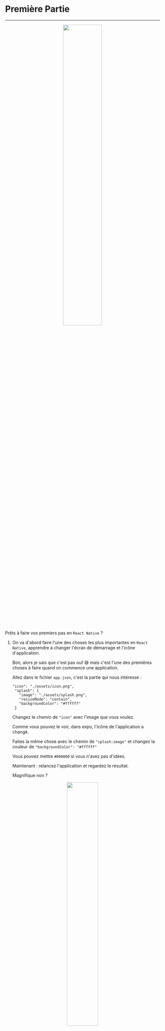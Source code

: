 # Première Partie

---
<p align="center">
   <img width="50%" height="50%" src="/img/hello-there.gif">
</p>

Prêts à faire vos premiers pas en ```React Native``` ?

1) On va d'abord faire l'une des choses les plus importantes en ```React Native```, apprendre à changer l'écran de démarrage et l'icône    d'application.

   Bon, alors je sais que c'est pas ouf :sweat_smile: mais c'est l'une des premières choses à faire quand on commence une application.
   
   Allez dans le fichier ```app.json```, c'est la partie qui nous intéresse :
   
   ```
   "icon": "./assets/icon.png",
    "splash": {
      "image": "./assets/splash.png",
      "resizeMode": "contain",
      "backgroundColor": "#ffffff"
    }
    ```
    
    Changez le chemin de ```"icon"``` avec l'image que vous voulez. 
    
    Comme vous pouvez le voir, dans expo, l'icône de l'application a changé.
    
    Faites la même chose avec le chemin de ```"splash:image"``` et changez la couleur de ```"backgroundColor": "#ffffff"```
    
    Vous pouvez mettre ```#000000``` si vous n'avez pas d'idées.
    
    Maintenant : relancez l'application et regardez le résultat.
    
    Magnifique non ?
    
<p align="center">
   <img width="45%" height="45%" src="/img/the-office-no.gif">
</p>
    
2) On va maintenant apprendre à installer des ```UI components``` pour ```React Native```

   On va utiliser ici ```NativeBase.io```
   
   Allez sur https://docs.nativebase.io/docs/GetStarted.html et installez NativeBase
   
   ``` npm install native-base --save```
   
   ``` expo install expo-font ```
   
   ```NativeBase``` est maintenant installé.
   
   Et il faut vérifier que ça fonctionne.
   
   Dans ```app.js``` retirez tout le code et ajoutez celui-ci :
   
   ```
   import React from 'react';
   import { AppLoading } from 'expo';
   import { Container, Text, View } from 'native-base';
   import * as Font from 'expo-font';
   import { Ionicons } from '@expo/vector-icons';
   
   export default class App extends React.Component {
      constructor(props) {
          super(props);
          this.state = {
              isReady: false,
          };
      }
   
      async componentDidMount() {
         await Font.loadAsync({
            Roboto: require('native-base/Fonts/Roboto.ttf'),
            Roboto_medium: require('native-base/Fonts/Roboto_medium.ttf'),
            ...Ionicons.font,
         });
         this.setState({ isReady: true });
      }
   
      render() {
         if (!this.state.isReady) {
            return <AppLoading />;
         }
   
         return (
            <Container>
              <View style={{flex: 1, alignItems: 'center', justifyContent: 'center'}}>
                <Text>Open up App.js to start working on your app!</Text>
              </View>
            </Container>
         );
      }
   }
   ```
   
   Normalement l'application devrait ressembler à ça :

<p align="center">
   <img width="35%" height="35%" src="/img/app_first_launch.png">
</p>

3) Avant d'utilisez ```Nativebase``` nous devons faire en sortes de bien hiérarchiser notre application.

   Ça nous permettra de faciliter la navigation en ```view to view``` que nous verons dans la partie 2.
   
   Pour commencez crée un dossier à la racine que vous appelerez ```js```
   
   Dans ce dossier crée un fichier que vous nommerez ```MainPage.js```
   
   Dans ce fichier copier collé le code du fichier ```App.js```
   
   Retirez toute fois :
   
   ```
   constructor(props) {
      super(props);
      this.state = {
         isReady: false,
      };
   }
   
   async componentDidMount() {
      await Font.loadAsync({
         Roboto: require('native-base/Fonts/Roboto.ttf'),
         Roboto_medium: require('native-base/Fonts/Roboto_medium.ttf'),
         ...Ionicons.font,
      });
      this.setState({ isReady: true });
   }
   ```
   
   et
   
   ```
   if (!this.state.isReady) {
      return <AppLoading />;
   }
   ```
   
   Ainsi que les imports dont nous n'avons plus besoin :
   
   ```
   import { AppLoading } from 'expo';
   import * as Font from 'expo-font';
   import { Ionicons } from '@expo/vector-icons';
   ```
   
   Pensez aussi à changez le nom de la class dans :
   
   ```
   export default class App extends React.Component {
   ``` 
   
   Passons au fichier ```App.js```
   
   Dans celui-ci retirez et ajoutez ces lignes :
   
   ```
   import { Container, Text, View } from 'native-base' #à retirez
   ```
   
   ```
   <Container>
      <View style={{flex: 1, alignItems: 'center', justifyContent: 'center'}}>      #à retirez
         <Text>Open up App.js to start working on your app!</Text>
      <View/>
   </Container>
   ```
   
   ```
   <MainPage/> #à ajoutez dans le return
   ```
   
   ```
   import MainPage from './js/MainPage' #à ajoutez
   ```
   
   Vous devriez avoir la même chose qu'à la fin du 2)
   
4) Utilisons maintenant ```NativeBase```
   
   Voilà la doc: https://docs.nativebase.io/ 
   
   On utilisera ici le component ```<Button>```
   
   Allez dans le fichier ```js/MainPage.js```
   
   D'abord : ajoutez ```Button``` à ```import { Container, Text, View } from 'native-base';```
   
   On peut maintenant utiliser ce component.
   
   Remplacez ce code :
   
   ```
   <Container>
      <View style={{flex: 1, alignItems: 'center', justifyContent: 'center'}}>
         <Text>Open up App.js to start working on your app!</Text>
      <View/>
   </Container>
   ```
   
   Par celui-ci :
   
   ```
   <Container>
      <Button rounded light>
         <Text>Light</Text>
      </Button>
      <Button rounded>
         <Text>Primary</Text>
      </Button>
      <Button rounded success>
         <Text>Success</Text>
      </Button>
      <Button rounded info>
         <Text>Info</Text>
      </Button>
      <Button rounded warning>
         <Text>Warning</Text>
      </Button>
      <Button rounded danger>
         <Text>Danger</Text>
      </Button>
      <Button rounded dark>
         <Text>Dark</Text>
      </Button>
   </Container>
   ```
   
   Vous devriez avoir quelque chose comme ça :
   
   <p align="center">
      <img width="30%" height="30%" src="/img/button_page.png">
   </p>

   Mais je sais ce que vous vous dites.

   <p align="center">
      <img width="30%" height="30%" src="/img/kevin-hart.gif">
   </p>
   
   Oui c'est moche et mal aligné surtout si vous avez une encoche.
  
5) C'est pour cela que maintenant nous devons gérer la ```flexbox``` de notre application.

   L'une des choses les plus importantes en ```React Native``` est une bonne utilisation et surtout une bonne compréhension de la ```flexbox```
  
   Il faut d'abord comprendre comment la ```flexbox``` fonctionne.
   
   Pour vous mettre sur le bon chemin, ajoutez ça dans votre code entre tous les components ```Button``` :
   
   ```
   <View style={{flex: 1, alignItems: 'center', justifyContent: 'space-around'}}>
   ...
   ...
   </View>
   ```
   
   Vous devriez avoir quelque chose comme ça :
 
   <p align="center">
      <img width="30%" height="30%" src="/img/task-4-1.jpg">
   </p>
   
   Maintenant utilisez ceux-ci pour en apprendre un peu plus : https://facebook.github.io/react-native/docs/flexbox
   
   Et vous allez vous débrouillez par vous-même à cet endroit :grin:
   
   Ben oui, on ne va pas vous donner tout le code.

   Et essayez d'obtenir quelque chose comme ça :

   <p align="center">
      <img width="30%" height="30%" src="/img/task-4-2.jpg">
   </p>

   Si vous avez réussi à reproduire cet écran, c'est que vous avez compris comment la ```flexbox``` fonctionne.
   
   <p align="center">
      <img width="40%" height="40%" src="/img/dicaprio.gif">
   </p>
   
6) Utilisons maintenant le ```style``` en ```React Native```
   
   Celui-ci va nous permettre de changer la couleur, la taille, l'opacité ...  de nos components.
      
   Pour cela il y a plusieurs manières :
      
   L'écrire directement dans nos components comme ceux-ci :
      
   ```
   <Text style={{fontSize: 19, fontWeight: 'bold}}>J'écris du text</Text>
   ```
      
   Ou en créant des const :
   ```
   const styles = StyleSheet.create({
      stylesText: {
         fontSize: 19,                 #placez votre const à la toute fin de votre fichier ou bien créez au fichier style contenant tous vos styles que vous importerez par la suite
         fontWeight: 'bold
      },
   })
   <Text style={styles.stylesText}>J'écris du text</Text>
   ```
      
   Utilisez la deuxième méthode lorsque que vous avez plusieurs components necéssitant le même ```style```
      
7) À votre tour, utilisez ```NativeBase```, ```flexbox```, et le ```style``` pour réalisez 3 ```<Button>```
   
   Cela nous préparera pour la Navigation que sera en partie 2.
   
   Sur les 7 ```<Button>``` que contient votre écran supprimez en 4.
      
   Faites en sorte que les 3 boutons soit alignés au centre de l'écran.
      
   Changez les nom de vos boutons pour avoir ```Page Principale```, ```Page 2``` et ```Page 3```
      
   Faites en sorte que le bouton ```Page Principale``` soit 2x plus grand que les autres.
      
   Ils ne doivent pas avoir la même couleur et vous devez également changez la couleur de leur texte, pour qu'ils en ait des différentes.
      
   Changez également la couleur d'arrière-plan, vous pouvez prendre cette couleur ```#313130```
      
   Vous pouvez ajouter d'autres ```style``` à vos boutons si vous en avez envie.
      
   <p align="center">
      <img width="40%" height="40%" src="/img/tien-tien-tien.gif">
   </p>
      
   Et oui, c'est la fin de la première partie.
      
   Vous savez maintenant comment :
   
      -changer l'écran de démarrage et l'icône d'application.
      
      -installer et utiliser des UI components, précisément ici ```NativeBase```
      
      -hiérarchiser notre application et créer de nouveaux fichiers ```React Native```
      
      -utiliser la ```flexbox``` ainsi que le ```style``` en ```React Native```   

   Rdv dans la partie 2 du workshop.
